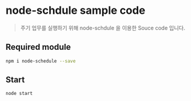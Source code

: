 # node-schdule sample code
> 주기 업무를 실행하기 위해 node-schdule 을 이용한 Souce code 입니다.

## Required module

```sh
npm i node-schedule --save
```

## Start
```sh
node start
```


